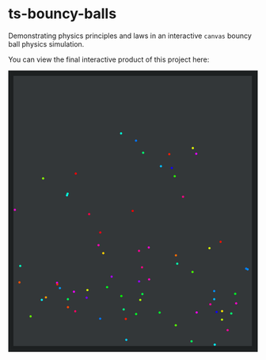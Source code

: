 # ts-bouncy-balls

Demonstrating physics principles and laws in an interactive `canvas` bouncy ball physics simulation.

You can view the final interactive product of this project here:

[![demo-screen-cap](.graphics/demo-screen-cap.png)](https://dereckdemezquita.github.io/ts-bouncy-balls/)
